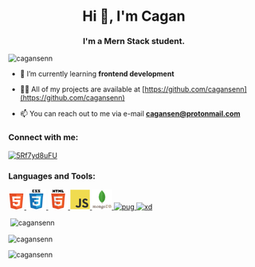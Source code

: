 <h1 align="center">Hi 👋, I'm Cagan</h1>
<h3 align="center">I'm a Mern Stack student.</h3>

<p align="left"> <img src="https://komarev.com/ghpvc/?username=cagansenn&label=Profile%20views&color=0e75b6&style=flat" alt="cagansenn" /> </p>

- 🌱 I’m currently learning **frontend development**

- 👨‍💻 All of my projects are available at [https://github.com/cagansenn](https://github.com/cagansenn)

- 📫 You can reach out to me via e-mail **cagansen@protonmail.com**

<h3 align="left">Connect with me:</h3>
<p align="left">
<a href="https://discord.gg/5Rf7yd8uFU" target="blank"><img align="center" src="https://raw.githubusercontent.com/rahuldkjain/github-profile-readme-generator/master/src/images/icons/Social/discord.svg" alt="5Rf7yd8uFU" height="30" width="40" /></a>
</p>

<h3 align="left">Languages and Tools:</h3>
<p align="left"> <a href="https://getbootstrap.com" target="_blank" rel="noreferrer"> <?xml version="1.0" ?><!DOCTYPE svg  PUBLIC '-//W3C//DTD SVG 1.0//EN'  'http://www.w3.org/TR/2001/REC-SVG-20010904/DTD/svg10.dtd'><svg enable-background="new 0 0 32 32" height="32px" id="Layer_1" version="1.0" viewBox="0 0 32 32" width="32px" xml:space="preserve" xmlns="http://www.w3.org/2000/svg" xmlns:xlink="http://www.w3.org/1999/xlink"><g><polygon fill="#E44D26" points="27.377,28.889 16.001,32 4.625,28.889 2,0 30.002,0  "/><polygon fill="#FF6C39" points="16,2 16,29.75 25.232,27.008 27.688,2  "/><polygon fill="#FFFFFF" points="24.363,6 7.607,6 8,10 8.619,17 19.503,17 19.148,20.984 16,21.99 12.857,20.984 12.648,19    8.803,19 9.262,23.987 16,25.99 22.728,23.986 23.718,13 12.252,13 12.002,10 24,10  "/></g><g/><g/><g/><g/><g/><g/></svg> </a> <a href="https://www.w3schools.com/css/" target="_blank" rel="noreferrer"> <img src="https://raw.githubusercontent.com/devicons/devicon/master/icons/css3/css3-original-wordmark.svg" alt="css3" width="40" height="40"/> </a> <a href="https://www.w3.org/html/" target="_blank" rel="noreferrer"> <img src="https://raw.githubusercontent.com/devicons/devicon/master/icons/html5/html5-original-wordmark.svg" alt="html5" width="40" height="40"/> </a> <a href="https://developer.mozilla.org/en-US/docs/Web/JavaScript" target="_blank" rel="noreferrer"> <img src="https://raw.githubusercontent.com/devicons/devicon/master/icons/javascript/javascript-original.svg" alt="javascript" width="40" height="40"/> </a> <a href="https://www.mongodb.com/" target="_blank" rel="noreferrer"> <img src="https://raw.githubusercontent.com/devicons/devicon/master/icons/mongodb/mongodb-original-wordmark.svg" alt="mongodb" width="40" height="40"/> </a> <a href="https://pugjs.org" target="_blank" rel="noreferrer"> <img src="https://cdn.worldvectorlogo.com/logos/pug.svg" alt="pug" width="40" height="40"/> </a> <a href="https://www.adobe.com/products/xd.html" target="_blank" rel="noreferrer"> <img src="https://cdn.worldvectorlogo.com/logos/adobe-xd.svg" alt="xd" width="40" height="40"/> </a> </p>

<p>&nbsp;<img align="center" src="https://github-readme-stats.vercel.app/api?username=cagansenn&show_icons=true&locale=en" alt="cagansenn" /></p>

<p><img align="center" src="https://github-readme-streak-stats.herokuapp.com/?user=cagansenn&" alt="cagansenn" /></p>

<p><img align="left" src="https://github-readme-stats.vercel.app/api/top-langs?username=cagansenn&show_icons=true&locale=en&layout=compact" alt="cagansenn" /></p>
